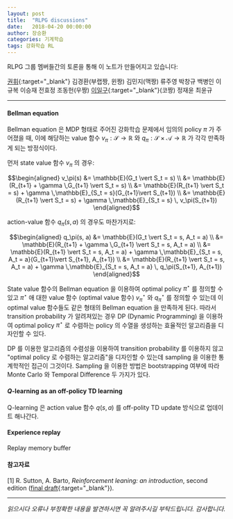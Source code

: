 ```yaml
---
layout: post
title:  "RLPG discussions"
date:   2018-04-20 00:00:00
author: 장승환
categories: 기계학습
tags: 강화학습 RL 
---
```


 RLPG 그룹 멤버들간의 토론을 통해 이 노트가 만들어지고 있습니다:

[권휘](https://whikwon.github.io/){:target="_blank"} 김경환(부랩짱, 윈짱) 김민지(맥짱) 류주영 박창규 백병인 이규복 이승재 전효정 조동헌(우짱) [이일구](https://github.com/ilguyi?tab=repositories){:target="_blank"}(코짱) 정재윤 최윤규

---

#### Bellman equation

 Bellman equation 은 MDP 형태로 주어진 강화학습 문제에서 임의의 policy $\pi$ 가 주어졌을 때, 이에 해당하는 value 함수 
 $v_\pi: \mathscr{S} \rightarrow \mathbb{R}$ 와 
 $q_\pi: \mathscr{S} \times \mathscr{A} \rightarrow \mathbb{R}$
 가 각각 만족하게 되는 방정식이다.

먼저 state value 함수 $v_\pi$ 의 경우:

$$\begin{aligned}
v_\pi(s) &= \mathbb{E}(G_t \vert S_t = s) \\
&= \mathbb{E}(R_{t+1} + \gamma \,G_{t+1} \vert S_t = s) \\
&= \mathbb{E}(R_{t+1} \vert S_t = s) + \gamma \,\mathbb{E}_{S_t = s}(G_{t+1}\vert S_{t+1}) \\
&= \mathbb{E}(R_{t+1} \vert S_t = s) + \gamma \,\mathbb{E}_{S_t = s} \, v_\pi(S_{t+1})
\end{aligned}$$

action-value 함수 $q_\pi(s, a)$ 의 경우도 마찬가지로:

$$\begin{aligned}
q_\pi(s, a) &= \mathbb{E}(G_t \vert S_t = s, A_t = a) \\
&= \mathbb{E}(R_{t+1} + \gamma \,G_{t+1} \vert S_t = s, A_t = a) \\
&= \mathbb{E}(R_{t+1} \vert S_t = s, A_t = a) + \gamma \,\mathbb{E}_{S_t = s, A_t = a}(G_{t+1}\vert S_{t+1}, A_{t+1}) \\
&= \mathbb{E}(R_{t+1} \vert S_t = s, A_t = a) + \gamma \,\mathbb{E}_{S_t = s, A_t = a} \, q_\pi(S_{t+1}, A_{t+1})
\end{aligned}$$

State value 함수의 Bellman equation 을 이용하여 optimal policy $\pi^\star$ 를 정의할 수 있고 $\pi^\star$ 애 대한 value 함수 (optimal value 함수)
$v_\pi^\star$ 와 $q_\pi^\star$ 를 정의할 수 있는데 이 optimal value 함수들도 같은 형태의 Bellman equation 을 만족하게 된다. 
따라서 transition probability 가 알려져있는 경우 DP (Dynamic Programming) 을 이용하여 optimal policy $\pi^\star$ 로 수렴하는 
policy 의 수열을 생성하는 효율적인 알고리즘을 디자인할 수 있다.

 DP 를 이용한 알고리즘의 수렴성을 이용하여 transition probability 를 이용하지 않고 "optimal policy 로 수렴하는 알고리즘"을 디자인할 수 있는데
 sampling 을 이용한 통계학적인 접근이 그것이다. Sampling 을 이용한 방법은 bootstrapping 여부에 따라 Monte Carlo 와 Temporal Difference 두 가지가 있다.   

#### $Q$-learning as an off-policy TD learning

Q-learning 은 action value 함수 $q(s, a)$ 를 off-polity TD update 방식으로 업데이트 해나간다.

#### Experience replay

Replay memory buffer

#### 참고자료

[1] R. Sutton, A. Barto, *Reinforcement leaning: an introduction*, second edition ([final draft](http://incompleteideas.net/book/the-book-2nd.html){:target="_blank"}).     

---

*읽으시다 오류나 부정확한 내용을 발견하시면 꼭 알려주시길 부탁드립니다. 감사합니다.*  
